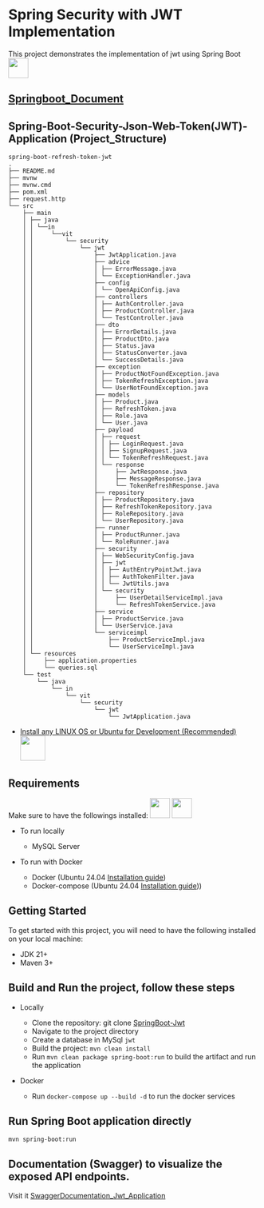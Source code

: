 # Spring Security with JWT Implementation
This project demonstrates the implementation of jwt using Spring Boot
<img src="https://www.svgrepo.com/show/354380/spring-icon.svg" style="height: 40px">
## [Springboot_Document](https://docs.spring.io/spring-boot/docs/current/reference/htmlsingle/)

## Spring-Boot-Security-Json-Web-Token(JWT)-Application (Project_Structure)
````
spring-boot-refresh-token-jwt
.
├── README.md
├── mvnw
├── mvnw.cmd
├── pom.xml
├── request.http
└── src
    ├── main
    │ ├── java
    │ │ └──in
    │ │     └──vit
    │ │         └── security
    │ │             └── jwt
    │ │                 ├── JwtApplication.java
    │ │                 ├── advice
    │ │                 │ ├── ErrorMessage.java
    │ │                 │ └── ExceptionHandler.java
    │ │                 ├── config
    │ │                 │ └── OpenApiConfig.java
    │ │                 ├── controllers
    │ │                 │ ├── AuthController.java
    │ │                 │ ├── ProductController.java
    │ │                 │ └── TestController.java
    │ │                 ├── dto
    │ │                 │ ├── ErrorDetails.java
    │ │                 │ ├── ProductDto.java
    │ │                 │ ├── Status.java
    │ │                 │ ├── StatusConverter.java
    │ │                 │ └── SuccessDetails.java
    │ │                 ├── exception
    │ │                 │ ├── ProductNotFoundException.java
    │ │                 │ ├── TokenRefreshException.java
    │ │                 │ └── UserNotFoundException.java
    │ │                 ├── models
    │ │                 │ ├── Product.java
    │ │                 │ ├── RefreshToken.java
    │ │                 │ ├── Role.java
    │ │                 │ └── User.java
    │ │                 ├── payload
    │ │                 │ ├── request
    │ │                 │ │ ├── LoginRequest.java
    │ │                 │ │ ├── SignupRequest.java
    │ │                 │ │ └── TokenRefreshRequest.java
    │ │                 │ └── response
    │ │                 │     ├── JwtResponse.java
    │ │                 │     ├── MessageResponse.java
    │ │                 │     └── TokenRefreshResponse.java
    │ │                 ├── repository
    │ │                 │ ├── ProductRepository.java
    │ │                 │ ├── RefreshTokenRepository.java
    │ │                 │ ├── RoleRepository.java
    │ │                 │ └── UserRepository.java
    │ │                 ├── runner
    │ │                 │ ├── ProductRunner.java
    │ │                 │ └── RoleRunner.java
    │ │                 ├── security
    │ │                 │ ├── WebSecurityConfig.java
    │ │                 │ ├── jwt
    │ │                 │ │ ├── AuthEntryPointJwt.java
    │ │                 │ │ ├── AuthTokenFilter.java
    │ │                 │ │ └── JwtUtils.java
    │ │                 │ └── security
    │ │                 │     ├── UserDetailServiceImpl.java
    │ │                 │     └── RefreshTokenService.java
    │ │                 ├── service
    │ │                 │ ├── ProductService.java
    │ │                 │ └── UserService.java
    │ │                 └── serviceimpl
    │ │                     ├── ProductServiceImpl.java
    │ │                     └── UserServiceImpl.java
    │ └── resources
    │     ├── application.properties
    │     └── queries.sql
    └── test
        └── java
            └── in
                └── vit
                    └── security
                        └── jwt
                            └── JwtApplication.java
````

* [Install any LINUX OS or Ubuntu for Development (Recommended) ](https://releases.ubuntu.com/noble/)<img src="https://assets.ubuntu.com/v1/a7e3c509-Canonical%20Ubuntu.svg" style="height: 50px">

## Requirements
Make sure to have the followings installed:
<img src="https://www.freepnglogos.com/uploads/logo-mysql-png/logo-mysql-mysql-logo-png-images-are-download-crazypng-21.png" style="height: 40px">
<img src="https://www.svgrepo.com/show/331370/docker.svg" style="height: 40px">

* To run locally
    - MySQL Server

* To run with Docker
    - Docker (Ubuntu 24.04 [Installation guide](https://docs.docker.com/engine/install/ubuntu/))
    - Docker-compose (Ubuntu 24.04 [Installation guide](https://docs.docker.com/compose/install/)))
## Getting Started
To get started with this project, you will need to have the following installed on your local machine:

* JDK 21+
* Maven 3+

## Build and Run the project, follow these steps
* Locally
    - Clone the repository: git clone [SpringBoot-Jwt](https://github.com/vikrantgit97/sb-Jwt.git)
    - Navigate to the project directory
    - Create a database in MySql `jwt`
    - Build the project: `mvn clean install`
    - Run `mvn clean package spring-boot:run` to build the artifact and run the application

* Docker
    - Run `docker-compose up --build -d` to run the docker services

## Run Spring Boot application directly
```
mvn spring-boot:run
```

## Documentation (Swagger) to visualize the exposed API endpoints.
Visit it [SwaggerDocumentation_Jwt_Application](http://localhost:8080/swagger-ui.html)